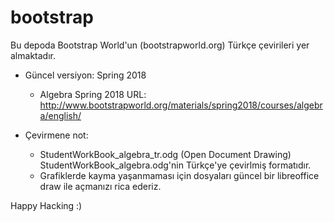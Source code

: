 # bootstrap
Bu depoda Bootstrap World'un (bootstrapworld.org) Türkçe çevirileri yer almaktadır. 

- Güncel versiyon: Spring 2018 
    + Algebra Spring 2018 URL: http://www.bootstrapworld.org/materials/spring2018/courses/algebra/english/

- Çevirmene not:
   + StudentWorkBook_algebra_tr.odg (Open Document Drawing) StudentWorkBook_algebra.odg'nin Türkçe'ye çevirlmiş formatıdır.
   + Grafiklerde kayma yaşanmaması için dosyaları güncel bir libreoffice draw ile açmanızı rica ederiz.    

Happy Hacking :)
